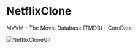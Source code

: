 # NetflixClone

MVVM - The Movie Database (TMDB) - CoreData

![NetflixCloneGif](https://user-images.githubusercontent.com/58392243/215540273-5500090b-ea10-405f-8788-f490eaf6fb91.gif)
